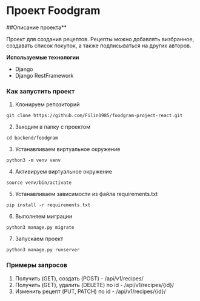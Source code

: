 # Проект Foodgram

##Описание проекта\*\*

Проект для создания рецептов. Рецепты можно добавлять визбранное, создавать список покупок, а также подписываться на других авторов.

**Используемые технологии**

- Django
- Django RestFramework

### Как запустить проект

1. Клонируем репозиторий

```
git clone https://github.com/Filin1985/foodgram-project-react.git
```

2. Заходим в папку с проектом

```
cd backend/foodgram
```

3. Устанавливаем виртуальное окружение

```
python3 -m venv venv
```

4. Активируем виртуальное окружение

```
source venv/bin/activate
```

5. Устанавливаем зависимости из файла requirements.txt

```
pip install -r requirements.txt
```

6. Выполняем миграции

```
python3 manage.py migrate
```

7. Запускаем проект

```
python3 manage.py runserver
```

### Примеры запросов

1. Получить (GET), создать (POST) - /api/v1/recipes/
2. Получить (GET), удалить (DELETE) по id - /api/v1/recipes/{id}/
3. Изменить рецепт (PUT, PATCH) по id - /api/v1/recipes/{id}/
